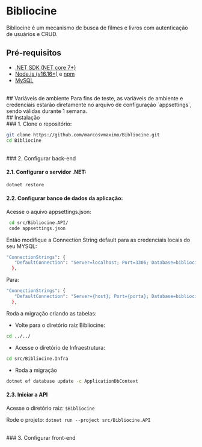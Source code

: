 # Bibliocine

Bibliocine é um mecanismo de busca de filmes e livros com autenticação de usuários e CRUD.

## Pré-requisitos

- [.NET SDK (NET core 7+)](https://dotnet.microsoft.com/download)
- [Node.js (v16.16+)](https://nodejs.org/) e [npm](https://www.npmjs.com/)
- [MySQL](https://www.mysql.com/)

<br>
## Variáveis de ambiente
Para fins de teste, as variáveis de ambiente e credenciais estarão diretamente no arquivo de configuração `appsettings`, sendo válidas durante 1 semana.

<br>
## Instalação

<br>
### 1. Clone o repositório:

   ```bash
   git clone https://github.com/marcosvmaximo/Bibliocine.git
   cd Bibliocine
   ```

<br>
### 2. Configurar back-end

   #### 2.1. Configurar o servidor .NET:

   ```bash
   dotnet restore
   ```
   
   #### 2.2. Configurar banco de dados da aplicação:
   
   Acesse o aquivo appsettings.json:
   
   ```bash
    cd src/Bibliocine.API/
    code appsettings.json 
   ```

   
   Então modifique a Connection String default para as credenciais locais do seu MYSQL:
   
   ```bash
   "ConnectionStrings": {
      "DefaultConnection": "Server=localhost; Port=3306; Database=bibliocine; Uid=root;Pwd=1234;"
     },
   ```

   Para:
   
   ```bash
   "ConnectionStrings": {
      "DefaultConnection": "Server={host}; Port={porta}; Database=bibliocine; Uid={usuario};Pwd={senha};"
     },
   ```

   Roda a migração criando as tabelas:

   - Volte para o diretório raiz Bibliocine:
   ```bash
   cd ../../
   ```

   - Acesse o diretório de Infraestrutura:
   ```bash
   cd src/Bibliocine.Infra  
   ```

   - Roda a migração
   ```bash
   dotnet ef database update -c ApplicationDbContext
   ```

   #### 2.3. Iniciar a API

   Acesse o diretório raiz: `$Bibliocine`

   Rode o projeto: `dotnet run --project src/Bibliocine.API`

<br>
### 3. Configurar front-end
